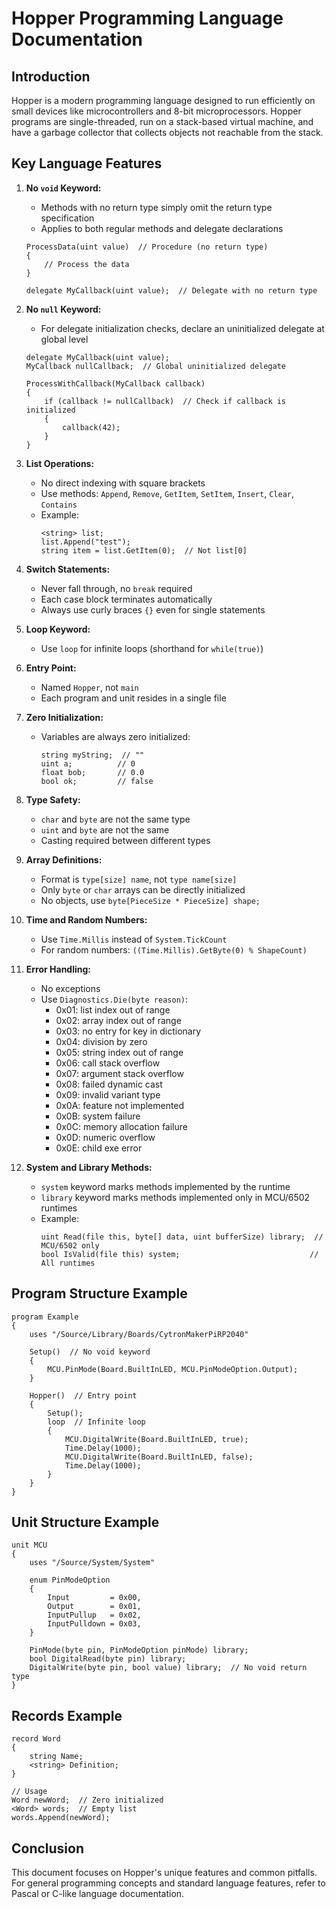 # Hopper Programming Language Documentation

## Introduction

Hopper is a modern programming language designed to run efficiently on small devices like microcontrollers and 8-bit microprocessors. Hopper programs are single-threaded, run on a stack-based virtual machine, and have a garbage collector that collects objects not reachable from the stack.

## Key Language Features

1. **No `void` Keyword:**
   - Methods with no return type simply omit the return type specification
   - Applies to both regular methods and delegate declarations
   ```hopper
   ProcessData(uint value)  // Procedure (no return type)
   {
       // Process the data
   }
   
   delegate MyCallback(uint value);  // Delegate with no return type
   ```

2. **No `null` Keyword:**
   - For delegate initialization checks, declare an uninitialized delegate at global level
   ```hopper
   delegate MyCallback(uint value);
   MyCallback nullCallback;  // Global uninitialized delegate
   
   ProcessWithCallback(MyCallback callback)
   {
       if (callback != nullCallback)  // Check if callback is initialized
       {
           callback(42);
       }
   }
   ```

3. **List Operations:**
   - No direct indexing with square brackets
   - Use methods: `Append`, `Remove`, `GetItem`, `SetItem`, `Insert`, `Clear`, `Contains`
   - Example:
     ```hopper
     <string> list;
     list.Append("test");
     string item = list.GetItem(0);  // Not list[0]
     ```

4. **Switch Statements:**
   - Never fall through, no `break` required
   - Each case block terminates automatically
   - Always use curly braces `{}` even for single statements

5. **Loop Keyword:**
   - Use `loop` for infinite loops (shorthand for `while(true)`)

6. **Entry Point:**
   - Named `Hopper`, not `main`
   - Each program and unit resides in a single file

7. **Zero Initialization:**
   - Variables are always zero initialized:
     ```hopper
     string myString;  // ""
     uint a;          // 0
     float bob;       // 0.0
     bool ok;         // false
     ```

8. **Type Safety:**
   - `char` and `byte` are not the same type
   - `uint` and `byte` are not the same
   - Casting required between different types

9. **Array Definitions:**
   - Format is `type[size] name`, not `type name[size]`
   - Only `byte` or `char` arrays can be directly initialized
   - No objects, use `byte[PieceSize * PieceSize] shape;`

10. **Time and Random Numbers:**
    - Use `Time.Millis` instead of `System.TickCount`
    - For random numbers: `((Time.Millis).GetByte(0) % ShapeCount)`

11. **Error Handling:**
    - No exceptions
    - Use `Diagnostics.Die(byte reason)`:
      - 0x01: list index out of range
      - 0x02: array index out of range
      - 0x03: no entry for key in dictionary
      - 0x04: division by zero
      - 0x05: string index out of range
      - 0x06: call stack overflow
      - 0x07: argument stack overflow
      - 0x08: failed dynamic cast
      - 0x09: invalid variant type
      - 0x0A: feature not implemented
      - 0x0B: system failure
      - 0x0C: memory allocation failure
      - 0x0D: numeric overflow
      - 0x0E: child exe error
      
12. **System and Library Methods:**
    - `system` keyword marks methods implemented by the runtime
    - `library` keyword marks methods implemented only in MCU/6502 runtimes
    - Example:
      ```hopper
      uint Read(file this, byte[] data, uint bufferSize) library;  // MCU/6502 only
      bool IsValid(file this) system;                             // All runtimes
      ```

## Program Structure Example

```hopper
program Example
{
    uses "/Source/Library/Boards/CytronMakerPiRP2040"
    
    Setup()  // No void keyword
    {
        MCU.PinMode(Board.BuiltInLED, MCU.PinModeOption.Output);
    }
    
    Hopper()  // Entry point
    {
        Setup();
        loop  // Infinite loop
        {
            MCU.DigitalWrite(Board.BuiltInLED, true);
            Time.Delay(1000);
            MCU.DigitalWrite(Board.BuiltInLED, false);
            Time.Delay(1000);
        }
    }
}
```

## Unit Structure Example

```hopper
unit MCU
{
    uses "/Source/System/System"
    
    enum PinModeOption
    {
        Input         = 0x00,
        Output        = 0x01,
        InputPullup   = 0x02,
        InputPulldown = 0x03,
    }

    PinMode(byte pin, PinModeOption pinMode) library;
    bool DigitalRead(byte pin) library;
    DigitalWrite(byte pin, bool value) library;  // No void return type
}
```

## Records Example

```hopper
record Word
{
    string Name;
    <string> Definition;
}

// Usage
Word newWord;  // Zero initialized
<Word> words;  // Empty list
words.Append(newWord);
```

## Conclusion

This document focuses on Hopper's unique features and common pitfalls. For general programming concepts and standard language features, refer to Pascal or C-like language documentation.
